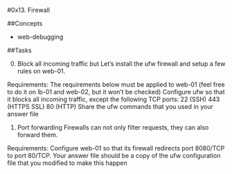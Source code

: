 #0x13. Firewall

##Concepts
+ web-debugging

##Tasks

0. Block all incoming traffic but
Let’s install the ufw firewall and setup a few rules on web-01.

Requirements:
The requirements below must be applied to web-01 (feel free to
do it on lb-01 and web-02, but it won’t be checked)
Configure ufw so that it blocks all incoming traffic, except the
following TCP ports:
22 (SSH)
443 (HTTPS SSL)
80 (HTTP)
Share the ufw commands that you used in your answer file

1. Port forwarding
Firewalls can not only filter requests, they can also forward them.

Requirements:
Configure web-01 so that its firewall redirects port 8080/TCP
to port 80/TCP.
Your answer file should be a copy of the ufw configuration file that
you modified to make this happen
